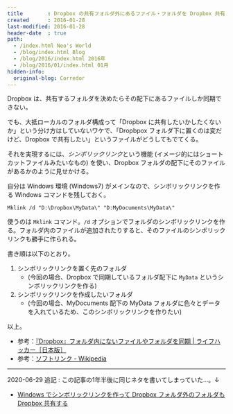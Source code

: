 ```yaml
---
title        : Dropbox の共有フォルダ外にあるファイル・フォルダを Dropbox 共有したい
created      : 2016-01-28
last-modified: 2016-01-28
header-date  : true
path:
  - /index.html Neo's World
  - /blog/index.html Blog
  - /blog/2016/index.html 2016年
  - /blog/2016/01/index.html 01月
hidden-info:
  original-blog: Corredor
---
```


Dropbox は、共有するフォルダを決めたらその配下にあるファイルしか同期できない。

でも、大抵ローカルのフォルダ構成って「Dropbox に共有したいかしたくないか」という分け方はしていないワケで、「Dropbpox フォルダ下に置くのは変だけど、Dropbox で共有したい」というファイルがどうしてもでてくる。

それを実現するには、*シンボリックリンク*という機能 (イメージ的にはショートカットファイルみたいなもの) を使い、Dropbox フォルダの配下にそのファイルがあるかのように見せかける。

自分は Windows 環境 (Windows7) がメインなので、シンボリックリンクを作る Windows コマンドを残しておく。

```batch
Mklink /d "D:\Dropbox\MyData\" "D:MyDocuments\MyData\"
```

使うのは `Mklink` コマンド。`/d` オプションでフォルダのシンボリックリンクを作る。フォルダ内のファイルが追加されたりすると、そのファイルのシンボリックリンクも勝手に作られる。

書き順は以下のとおり。

1. シンボリックリンクを置く先のフォルダ
    - (今回の場合、Dropbox で同期しているフォルダ配下に `MyData` というシンボリックリンクを作る)
2. シンボリックリンクを作成したいフォルダ
    - (今回の場合、MyDocuments 配下の MyData フォルダに色々とデータを入れているため、このシンボリックリンクを作りたい)

以上。

- 参考：[『Dropbox』フォルダ内にないファイルやフォルダを同期 | ライフハッカー［日本版］](http://www.lifehacker.jp/2009/02/dropbox_1.html)
- 参考：[ソフトリンク - Wikipedia](https://ja.wikipedia.org/wiki/%E3%82%BD%E3%83%95%E3%83%88%E3%83%AA%E3%83%B3%E3%82%AF)

---

2020-06-29 追記 : この記事の1年半後に同じネタを書いてしまっていた…。↓

- [Windows でシンボリックリンクを作って Dropbox フォルダ外のフォルダも Dropbox 共有する](/blog/2017/05/30-01.html)

